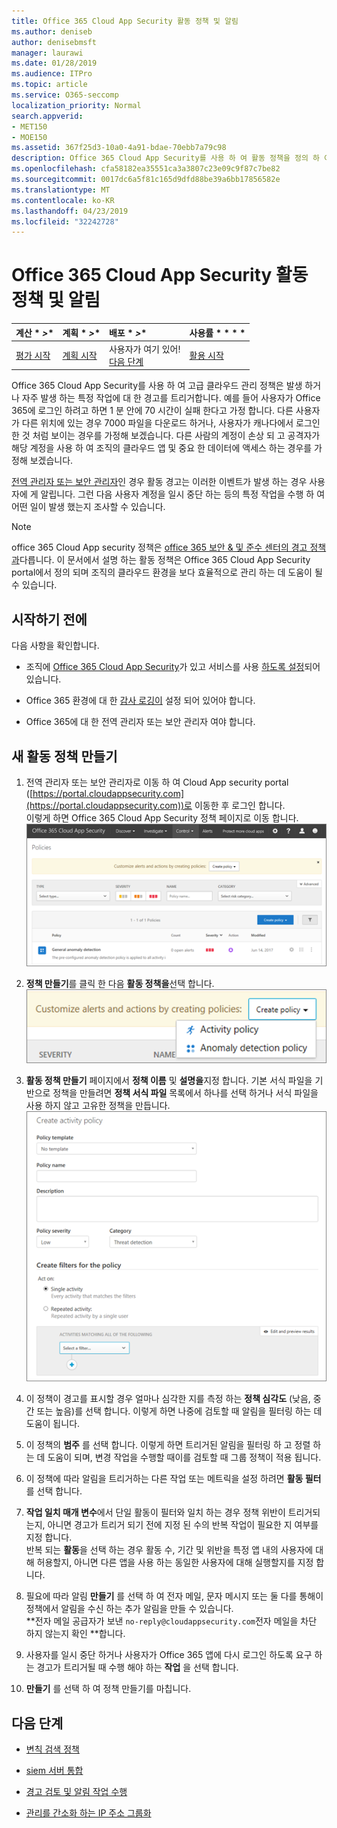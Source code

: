 ```yaml
---
title: Office 365 Cloud App Security 활동 정책 및 알림
ms.author: deniseb
author: denisebmsft
manager: laurawi
ms.date: 01/28/2019
ms.audience: ITPro
ms.topic: article
ms.service: O365-seccomp
localization_priority: Normal
search.appverid:
- MET150
- MOE150
ms.assetid: 367f25d3-10a0-4a91-bdae-70ebb7a79c98
description: Office 365 Cloud App Security를 사용 하 여 활동 정책을 정의 하 여 특정 활동이 발생 하거나 너무 자주 발생 하는 경우 트리거에 경고를 설정 합니다. 정책을 설정 하 여 알림을 트리거하도록 하면 특정 작업에 대 한 알림을 받을 수 있습니다.
ms.openlocfilehash: cfa58182ea35551ca3a3807c23e09c9f87c7be82
ms.sourcegitcommit: 0017dc6a5f81c165d9dfd88be39a6bb17856582e
ms.translationtype: MT
ms.contentlocale: ko-KR
ms.lasthandoff: 04/23/2019
ms.locfileid: "32242728"
---
```

# <a name="activity-policies-and-alerts-in-office-365-cloud-app-security"></a>Office 365 Cloud App Security 활동 정책 및 알림

|계산 * *\>**|계획 * *\>**|배포 * *\>**|사용률 * * * *|
|:-----|:-----|:-----|:-----|
|[평가 시작](office-365-cas-overview.md) <br/> |[계획 시작](get-ready-for-office-365-cas.md) <br/> |사용자가 여기 있어!  <br/> [다음 단계](anomaly-detection-policies-in-ocas.md) <br/> |[활용 시작](utilization-activities-for-ocas.md) <br/> |
   
Office 365 Cloud App Security를 사용 하 여 고급 클라우드 관리 정책은 발생 하거나 자주 발생 하는 특정 작업에 대 한 경고를 트리거합니다. 예를 들어 사용자가 Office 365에 로그인 하려고 하면 1 분 안에 70 시간이 실패 한다고 가정 합니다. 다른 사용자가 다른 위치에 있는 경우 7000 파일을 다운로드 하거나, 사용자가 캐나다에서 로그인 한 것 처럼 보이는 경우를 가정해 보겠습니다. 다른 사람의 계정이 손상 되 고 공격자가 해당 계정을 사용 하 여 조직의 클라우드 앱 및 중요 한 데이터에 액세스 하는 경우를 가정해 보겠습니다.
  
[전역 관리자 또는 보안 관리자](permissions-in-the-security-and-compliance-center.md)인 경우 활동 경고는 이러한 이벤트가 발생 하는 경우 사용자에 게 알립니다. 그런 다음 사용자 계정을 일시 중단 하는 등의 특정 작업을 수행 하 여 어떤 일이 발생 했는지 조사할 수 있습니다.
  
> [!NOTE]
> office 365 Cloud App security 정책은 [office 365 보안 &amp; 및 준수 센터의 경고 정책과](alert-policies.md)다릅니다. 이 문서에서 설명 하는 활동 정책은 Office 365 Cloud App Security portal에서 정의 되며 조직의 클라우드 환경을 보다 효율적으로 관리 하는 데 도움이 될 수 있습니다. 
  
## <a name="before-you-begin"></a>시작하기 전에

다음 사항을 확인합니다.
  
- 조직에 [Office 365 Cloud App Security](office-365-cas-overview.md)가 있고 서비스를 사용 [하도록 설정](turn-on-office-365-cas.md)되어 있습니다.
    
- Office 365 환경에 대 한 [감사 로깅이](turn-audit-log-search-on-or-off.md) 설정 되어 있어야 합니다. 
    
- Office 365에 대 한 전역 관리자 또는 보안 관리자 여야 합니다.
    
## <a name="create-a-new-activity-policy"></a>새 활동 정책 만들기

1. 전역 관리자 또는 보안 관리자로 이동 하 여 Cloud App security portal ([https://portal.cloudappsecurity.com](https://portal.cloudappsecurity.com))로 이동한 후 로그인 합니다. <br>이렇게 하면 Office 365 Cloud App Security 정책 페이지로 이동 합니다.<br>![Office 365 Cloud App Security 포털로 이동 하면 정책 페이지부터 시작 합니다.](media/5cb8833c-4e08-438c-bab3-91b5106f6f3f.png)
  
2. **정책 만들기**를 클릭 한 다음 **활동 정책을**선택 합니다.<br>![O365 CAS에서 정책을 만들 때 활동 정책 및 변칙 검색 정책 중에서 선택할 수 있습니다.](media/79f34535-ddf9-4a5b-a0a3-8766bf9c174c.png)
  
3. **활동 정책 만들기** 페이지에서 **정책 이름** 및 **설명을**지정 합니다. 기본 서식 파일을 기반으로 정책을 만들려면 **정책 서식 파일** 목록에서 하나를 선택 하거나 서식 파일을 사용 하지 않고 고유한 정책을 만듭니다.<br>![Office 365 Cloud App Security를 사용 하 여 작업 정책을 만들 수 있습니다.](media/4083a76f-7074-4d6a-8200-6d76d49259d7.png)
  
4. 이 정책이 경고를 표시할 경우 얼마나 심각한 지를 측정 하는 **정책 심각도** (낮음, 중간 또는 높음)를 선택 합니다. 이렇게 하면 나중에 검토할 때 알림을 필터링 하는 데 도움이 됩니다. 
    
5. 이 정책의 **범주** 를 선택 합니다. 이렇게 하면 트리거된 알림을 필터링 하 고 정렬 하는 데 도움이 되며, 변경 작업을 수행할 때이를 검토할 때 그룹 정책이 적용 됩니다. 
    
6. 이 정책에 따라 알림을 트리거하는 다른 작업 또는 메트릭을 설정 하려면 **활동 필터** 를 선택 합니다. 
    
7. **작업 일치 매개 변수**에서 단일 활동이 필터와 일치 하는 경우 정책 위반이 트리거되는지, 아니면 경고가 트리거 되기 전에 지정 된 수의 반복 작업이 필요한 지 여부를 지정 합니다.<br>반복 되는 **활동**을 선택 하는 경우 활동 수, 기간 및 위반을 특정 앱 내의 사용자에 대해 허용할지, 아니면 다른 앱을 사용 하는 동일한 사용자에 대해 실행할지를 지정 합니다.
    
8. 필요에 따라 알림 **만들기** 를 선택 하 여 전자 메일, 문자 메시지 또는 둘 다를 통해이 정책에서 알림을 수신 하는 추가 알림을 만들 수 있습니다.<br>**전자 메일 공급자가 보낸 `no-reply@cloudappsecurity.com`전자 메일을 차단 하지 않는지 확인 **합니다. 
  
9. 사용자를 일시 중단 하거나 사용자가 Office 365 앱에 다시 로그인 하도록 요구 하는 경고가 트리거될 때 수행 해야 하는 **작업** 을 선택 합니다. 
    
10. **만들기** 를 선택 하 여 정책 만들기를 마칩니다. 
    
## <a name="next-steps"></a>다음 단계

- [변칙 검색 정책](anomaly-detection-policies-in-ocas.md)
    
- [siem 서버 통합](integrate-your-siem-server-with-office-365-cas.md)
    
- [경고 검토 및 알림 작업 수행](review-office-365-cas-alerts.md)
    
- [관리를 간소화 하는 IP 주소 그룹화](group-your-ip-addresses-in-ocas.md)
    

